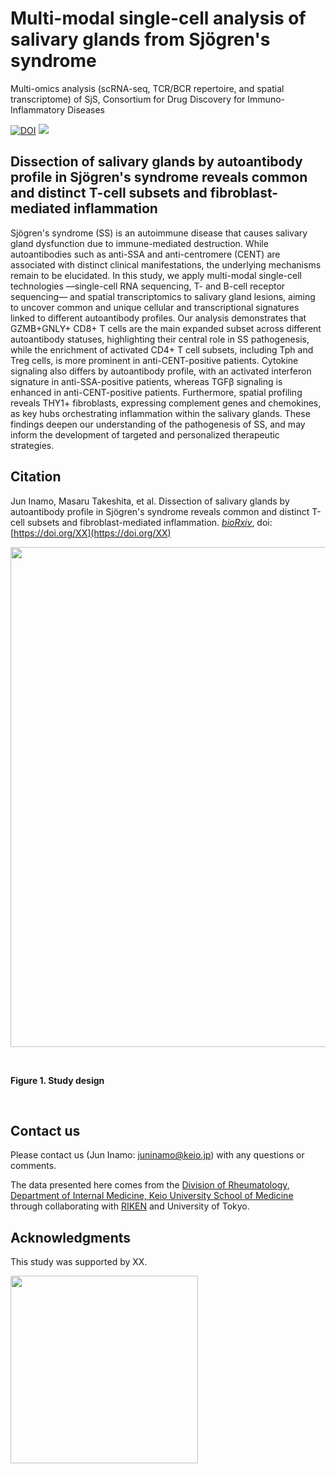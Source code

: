# Multi-modal single-cell analysis of salivary glands from Sjögren's syndrome
Multi-omics analysis (scRNA-seq, TCR/BCR repertoire, and spatial transcriptome) of SjS, Consortium for Drug Discovery for Immuno-Inflammatory Diseases

[![DOI](https://zenodo.org/badge/XXX.svg)](https://zenodo.org/badge/latestdoi/XXX)
![](https://komarev.com/ghpvc/?username=juninamo&style=flat-square&color=green&label=REPOSITORY+VIEWS)

## Dissection of salivary glands by autoantibody profile in Sjögren's syndrome reveals common and distinct T-cell subsets and fibroblast-mediated inflammation

Sjögren's syndrome (SS) is an autoimmune disease that causes salivary gland dysfunction due to immune-mediated destruction. While autoantibodies such as anti-SSA and anti-centromere (CENT) are associated with distinct clinical manifestations, the underlying mechanisms remain to be elucidated. In this study, we apply multi-modal single-cell technologies —single-cell RNA sequencing, T- and B-cell receptor sequencing— and spatial transcriptomics to salivary gland lesions, aiming to uncover common and unique cellular and transcriptional signatures linked to different autoantibody profiles. Our analysis demonstrates that GZMB+GNLY+ CD8+ T cells are the main expanded subset across different autoantibody statuses, highlighting their central role in SS pathogenesis, while the enrichment of activated CD4+ T cell subsets, including Tph and Treg cells, is more prominent in anti-CENT-positive patients. Cytokine signaling also differs by autoantibody profile, with an activated interferon signature in anti-SSA-positive patients, whereas TGFβ signaling is enhanced in anti-CENT-positive patients. Furthermore, spatial profiling reveals THY1+ fibroblasts, expressing complement genes and chemokines, as key hubs orchestrating inflammation within the salivary glands. These findings deepen our understanding of the pathogenesis of SS, and may inform the development of targeted and personalized therapeutic strategies.

## Citation 
Jun Inamo, Masaru Takeshita, et al. Dissection of salivary glands by autoantibody profile in Sjögren's syndrome reveals common and distinct T-cell subsets and fibroblast-mediated inflammation. [*bioRxiv*](https://www.biorxiv.org/XX), doi:[https://doi.org/XX](https://doi.org/XX)

<kbd>
<img src="https://github.com/juninamo/consortium_step2_SjS/blob/main/images/Figure1_overview.png" width="800" align="center">
</kbd>

&nbsp;&nbsp;

**Figure 1. Study design**

&nbsp;&nbsp;

## Contact us
Please contact us (Jun Inamo: juninamo@keio.jp) with any questions or comments.

The data presented here comes from the [Division of Rheumatology, Department of Internal Medicine, Keio University School of Medicine](https://www.med.keio.ac.jp/en/) through collaborating with [RIKEN](https://www.riken.jp/en/) and University of Tokyo.

## Acknowledgments
This study was supported by XX. 

<kbd>
<img src="https://github.com/juninamo/consortium_step2_SjS/blob/main/images/Keio_logo.png" width="300" align="center">
</kbd>

&nbsp;&nbsp;
